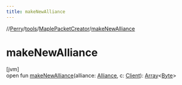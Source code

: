 ```yaml
---
title: makeNewAlliance
---
```

//[Perry](../../../index.html)/[tools](../index.html)/[MaplePacketCreator](index.html)/[makeNewAlliance](make-new-alliance.html)



# makeNewAlliance



[jvm]\
open fun [makeNewAlliance](make-new-alliance.html)(alliance: [Alliance](../../net.server.guild/-alliance/index.html), c: [Client](../../client/-client/index.html)): [Array](https://kotlinlang.org/api/latest/jvm/stdlib/kotlin/-array/index.html)<[Byte](https://kotlinlang.org/api/latest/jvm/stdlib/kotlin/-byte/index.html)>




